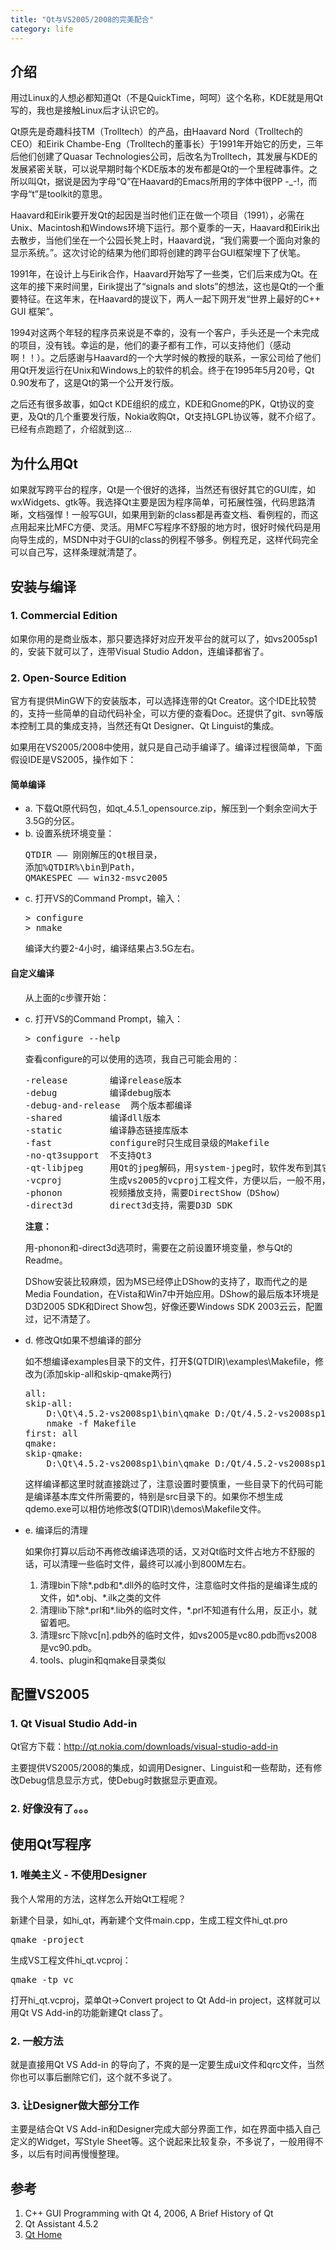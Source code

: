 ```yaml
---
title: "Qt与VS2005/2008的完美配合"
category: life
---
```


<h2>介绍</h2>
<p>用过Linux的人想必都知道Qt（不是QuickTime，呵呵）这个名称，KDE就是用Qt写的，我也是接触Linux后才认识它的。</p>
<p>Qt原先是奇趣科技TM（Trolltech）的产品，由Haavard Nord（Trolltech的CEO）和Eirik Chambe-Eng（Trolltech的董事长）于1991年开始它的历史，三年后他们创建了Quasar Technologies公司，后改名为Trolltech，其发展与KDE的发展紧密关联，可以说早期时每个KDE版本的发布都是Qt的一个里程碑事件。之所以叫Qt，据说是因为字母“Q”在Haavard的Emacs所用的字体中很PP -_-!，而字母“t”是toolkit的意思。</p>
<p>Haavard和Eirik要开发Qt的起因是当时他们正在做一个项目（1991），必需在Unix、Macintosh和Windows环境下运行。那个夏季的一天，Haavard和Eirik出去散步，当他们坐在一个公园长凳上时，Haavard说，“我们需要一个面向对象的显示系统。”。这次讨论的结果为他们即将创建的跨平台GUI框架埋下了伏笔。</p>
<p>1991年，在设计上与Eirik合作，Haavard开始写了一些类，它们后来成为Qt。在这年的接下来时间里，Eirik提出了“signals and slots”的想法，这也是Qt的一个重要特征。在这年末，在Haavard的提议下，两人一起下网开发“世界上最好的C++ GUI 框架”。</p>
<p>1994对这两个年轻的程序员来说是不幸的，没有一个客户，手头还是一个未完成的项目，没有钱。幸运的是，他们的妻子都有工作，可以支持他们（感动啊！！）。之后感谢与Haavard的一个大学时候的教授的联系，一家公司给了他们用Qt开发运行在Unix和Windows上的软件的机会。终于在1995年5月20号，Qt 0.90发布了，这是Qt的第一个公开发行版。</p>
<p>之后还有很多故事，如Qct KDE组织的成立，KDE和Gnome的PK，Qt协议的变更，及Qt的几个重要发行版，Nokia收购Qt，Qt支持LGPL协议等，就不介绍了。已经有点跑题了，介绍就到这...</p>
<h2>为什么用Qt</h2>
<p>如果就写跨平台的程序，Qt是一个很好的选择，当然还有很好其它的GUI库，如wxWidgets、gtk等。我选择Qt主要是因为程序简单，可拓展性强，代码思路清晰，文档强悍！一般写GUI，如果用到新的class都是再查文档、看例程的，而这点用起来比MFC方便、灵活。用MFC写程序不舒服的地方时，很好时候代码是用向导生成的，MSDN中对于GUI的class的例程不够多。例程充足，这样代码完全可以自己写，这样条理就清楚了。</p>
<h2>安装与编译</h2>
<h3>1. Commercial Edition</h3>
<p>如果你用的是商业版本，那只要选择好对应开发平台的就可以了，如vs2005sp1的，安装下就可以了，连带Visual Studio Addon，连编译都省了。</p>
<h3>2. Open-Source Edition</h3>
<p>官方有提供MinGW下的安装版本，可以选择连带的Qt Creator。这个IDE比较赞的，支持一些简单的自动代码补全，可以方便的查看Doc。还提供了git、svn等版本控制工具的集成支持，当然还有Qt Designer、Qt Linguist的集成。</p>
<p>如果用在VS2005/2008中使用，就只是自己动手编译了。编译过程很简单，下面假设IDE是VS2005，操作如下：</p>
<h4>简单编译</h4>
<ul>
    <p> </p>
    <li>a. 下载Qt原代码包，如qt_4.5.1_opensource.zip，解压到一个剩余空间大于3.5G的分区。</li>
    <li>b. 设置系统环境变量：</li>
    <pre class="quote">QTDIR —— 刚刚解压的Qt根目录，<br>添加%QTDIR%\bin到Path，<br>QMAKESPEC —— win32-msvc2005</pre>
    <li>c. 打开VS的Command Prompt，输入：</li>
    <pre class="quote">&gt; configure<br>&gt; nmake</pre>
    <p>编译大约要2-4小时，编译结果占3.5G左右。</p>
</ul>
<h4>自定义编译</h4>
<ul>
    <p>从上面的c步骤开始：</p>
    <li>c. 打开VS的Command Prompt，输入：</li>
    <pre class="quote">&gt; configure --help</pre>
    <p>查看configure的可以使用的选项，我自己可能会用的：</p>
    <pre class="code">-release        编译release版本<br>-debug          编译debug版本<br>-debug-and-release  两个版本都编译<br>-shared         编译dll版本<br>-static         编译静态链接库版本<br>-fast           configure时只生成目录级的Makefile<br>-no-qt3support  不支持Qt3<br>-qt-libjpeg     用Qt的jpeg解码，用system-jpeg时，软件发布到其它电脑上时jpg解码出问题了<br>-vcproj         生成vs2005的vcproj工程文件，方便以后，一般不用，占地方<br>-phonon         视频播放支持，需要DirectShow（DShow）<br>-direct3d       direct3d支持，需要D3D SDK</pre>
    <strong>注意：</strong>
    <p>用-phonon和-direct3d选项时，需要在之前设置环境变量，参与Qt的Readme。</p>
    <p>DShow安装比较麻烦，因为MS已经停止DShow的支持了，取而代之的是Media Foundation，在Vista和Win7中开始应用。DShow的最后版本环境是D3D2005 SDK和Direct Show包，好像还要Windows SDK 2003云云，配置过，记不清楚了。</p>
    <li>d. 修改Qt如果不想编译的部分</li>
    <p>如不想编译examples目录下的文件，打开$(QTDIR)\examples\Makefile，修改为(添加skip-all和skip-qmake两行)</p>
    <pre class="quote">all:<br>skip-all:<br>    D:\Qt\4.5.2-vs2008sp1\bin\qmake D:/Qt/4.5.2-vs2008sp1/examples\examples.pro  -o Makefile -spec win32-msvc2008<br>    nmake -f Makefile<br>first: all<br>qmake:<br>skip-qmake:<br>    D:\Qt\4.5.2-vs2008sp1\bin\qmake D:/Qt/4.5.2-vs2008sp1/examples\examples.pro  -o Makefile -spec win32-msvc2008</pre>
    <p>这样编译都这里时就直接跳过了，注意设置时要慎重，一些目录下的代码可能是编译基本库文件所需要的，特别是src目录下的。如果你不想生成qdemo.exe可以相仿地修改$(QTDIR)\demos\Makefile文件。</p>
    <li>e. 编译后的清理</li>
    <p>如果你打算以后动不再修改编译选项的话，又对Qt临时文件占地方不舒服的话，可以清理一些临时文件，最终可以减小到800M左右。</p>
    <ol>
        <li>清理bin下除*.pdb和*.dll外的临时文件，注意临时文件指的是编译生成的文件，如*.obj、*.ilk之类的文件</li>
        <li>清理lib下除*.prl和*.lib外的临时文件，*.prl不知道有什么用，反正小，就留着吧。</li>
        <li>清理src下除vc[n].pdb外的临时文件，如vs2005是vc80.pdb而vs2008是vc90.pdb。</li>
        <li>tools、plugin和qmake目录类似</li>
    </ol>
</ul>
<h2>配置VS2005</h2>
<h3>1. Qt Visual Studio Add-in</h3>
<p>Qt官方下载：<a href="http://qt.nokia.com/downloads/visual-studio-add-in">http://qt.nokia.com/downloads/visual-studio-add-in</a></p>
<p>主要提供VS2005/2008的集成，如调用Designer、Linguist和一些帮助，还有修改Debug信息显示方式，使Debug时数据显示更直观。</p>
<h3>2. 好像没有了。。。</h3>
<h2>使用Qt写程序</h2>
<h3>1. 唯美主义 - 不使用Designer</h3>
<p>我个人常用的方法，这样怎么开始Qt工程呢？</p>
<p>新建个目录，如hi_qt，再新建个文件main.cpp，生成工程文件hi_qt.pro</p>
<pre class="quote">qmake -project</pre>
<p>生成VS工程文件hi_qt.vcproj：</p>
<pre class="quote">qmake -tp vc</pre>
<p>打开hi_qt.vcproj，菜单Qt-&gt;Convert project to Qt Add-in project，这样就可以用Qt VS Add-in的功能新建Qt class了。</p>
<h3>2. 一般方法</h3>
<p>就是直接用Qt VS Add-in 的导向了，不爽的是一定要生成ui文件和qrc文件，当然你也可以事后删除它们，这个就不多说了。</p>
<h3>3. 让Designer做大部分工作</h3>
<p>主要是结合Qt VS Add-in和Designer完成大部分界面工作，如在界面中插入自己定义的Widget，写Style Sheet等。这个说起来比较复杂，不多说了，一般用得不多，以后有时间再慢慢整理。</p>
<h2>参考</h2>
<ol>
    <li>C++ GUI Programming with Qt 4, 2006, A Brief History of Qt</li>
    <li>Qt Assistant 4.5.2</li>
    <li><a href="http://qt.nokia.com/">Qt Home</a></li>
</ol>